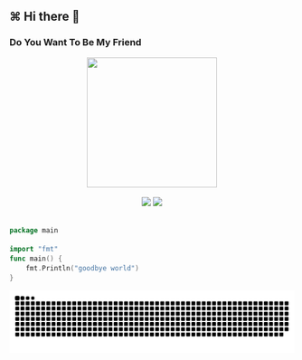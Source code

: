 ## ⌘ Hi there 👋





### Do You Want To Be My Friend

<p align="center">
<img width="230" height="230" src="https://encrypted-tbn0.gstatic.com/images?q=tbn:ANd9GcSL6-PePr71eGYosgD6PYBQRqd6eDCUHoloWg&usqp=CAU" />
</p>
<p align="center">
<img src="https://github-readme-stats.vercel.app/api?username=Ryzxel&show_icons=true&theme=radical"/>
<img src="https://github-readme-stats.vercel.app/api/top-langs/?username=Ryzxel&show_icons=true&theme=radical" />
</p>


<!--![github toplang](https://github-readme-stats.vercel.app/api/top-langs/?username=Ryzxel&layout=compact&theme=nightowl)-->
```go

package main

import "fmt"
func main() {
    fmt.Println("goodbye world")
}

```
<div align="center">

 ![Nothing](https://github.com/Platane/snk/raw/output/github-contribution-grid-snake.svg)


